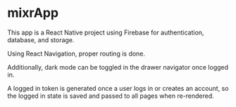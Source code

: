 # mixrApp

This app is a React Native project using Firebase for authentication, database, and storage.  


Using React Navigation, proper routing is done.  

Additionally, dark mode can be toggled in the drawer navigator once logged in.

A logged in token is generated once a user logs in or creates an account, so the logged in state is saved and passed to all pages when re-rendered.
